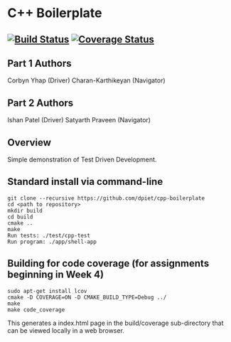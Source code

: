 # C++ Boilerplate
[![Build Status](https://travis-ci.org/Ip-umd/cpp-boilerplate.svg?branch=master)](https://travis-ci.org/Ip-umd/cpp-boilerplate)
[![Coverage Status](https://coveralls.io/repos/github/Ip-umd/cpp-boilerplate/badge.svg?branch=master)](https://coveralls.io/github/Ip-umd/cpp-boilerplate?branch=master)
---

## Part 1 Authors
Corbyn Yhap (Driver)
Charan-Karthikeyan (Navigator)

## Part 2 Authors
Ishan Patel (Driver)
Satyarth Praveen (Navigator)

## Overview

Simple demonstration of Test Driven Development.

## Standard install via command-line
```
git clone --recursive https://github.com/dpiet/cpp-boilerplate
cd <path to repository>
mkdir build
cd build
cmake ..
make
Run tests: ./test/cpp-test
Run program: ./app/shell-app
```

## Building for code coverage (for assignments beginning in Week 4)
```
sudo apt-get install lcov
cmake -D COVERAGE=ON -D CMAKE_BUILD_TYPE=Debug ../
make
make code_coverage
```
This generates a index.html page in the build/coverage sub-directory that can be viewed locally in a web browser.
